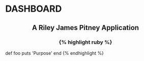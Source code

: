 # DASHBOARD
## <center> A Riley James Pitney Application <center/>
### <center>{% highlight ruby %}
  def foo
    puts 'Purpose'
  end
{% endhighlight %}<center/>

